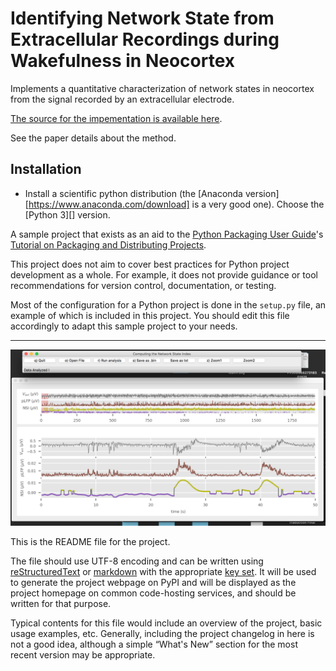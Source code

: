 # Identifying Network State from Extracellular Recordings during Wakefulness in Neocortex

Implements a quantitative characterization of network states in neocortex from the signal recorded by an extracellular electrode.

[The source for the impementation is available here][src].

See the paper details about the method.

## Installation

- Install a scientific python distribution (the [Anaconda version][https://www.anaconda.com/download] is a very good one). Choose the [Python 3][] version.



A sample project that exists as an aid to the [Python Packaging User
Guide][packaging guide]'s [Tutorial on Packaging and Distributing
Projects][distribution tutorial].

This project does not aim to cover best practices for Python project
development as a whole. For example, it does not provide guidance or tool
recommendations for version control, documentation, or testing.


Most of the configuration for a Python project is done in the `setup.py` file,
an example of which is included in this project. You should edit this file
accordingly to adapt this sample project to your needs.

----

![screenshot](doc/screenshot.png)


This is the README file for the project.

The file should use UTF-8 encoding and can be written using
[reStructuredText][rst] or [markdown][md use] with the appropriate [key set][md
use]. It will be used to generate the project webpage on PyPI and will be
displayed as the project homepage on common code-hosting services, and should be
written for that purpose.

Typical contents for this file would include an overview of the project, basic
usage examples, etc. Generally, including the project changelog in here is not a
good idea, although a simple “What's New” section for the most recent version
may be appropriate.

[packaging guide]: https://packaging.python.org
[distribution tutorial]: https://packaging.python.org/en/latest/distributing.html
[src]: https://github.com/yzerlaut/waking_state_index
[rst]: http://docutils.sourceforge.net/rst.html
[md]: https://tools.ietf.org/html/rfc7764#section-3.5 "CommonMark variant"
[md use]: https://packaging.python.org/specifications/core-metadata/#description-content-type-optional
